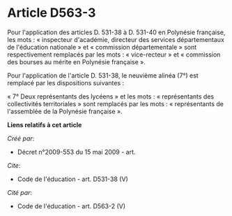 # Article D563-3

Pour l'application des articles D. 531-38 à D. 531-40 en Polynésie française, les mots : « inspecteur d'académie, directeur
des services départementaux de l'éducation nationale » et « commission départementale » sont respectivement remplacés par les
mots : « vice-recteur » et « commission des bourses au mérite en Polynésie française ». 

Pour l'application de l'article D. 531-38, le neuvième alinéa (7°) est remplacé par les dispositions suivantes : 

« 7° Deux représentants des lycéens » et les mots : « représentants des collectivités territoriales » sont remplacés par les
mots : « représentants de l'assemblée de la Polynésie française ».

**Liens relatifs à cet article**

_Créé par_:

  - Décret n°2009-553 du 15 mai 2009 - art.

_Cite_:

  - Code de l'éducation - art. D531-38 (V)

_Cité par_:

  - Code de l'éducation - art. D563-2 (V)
